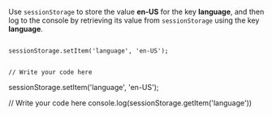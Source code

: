 Use `sessionStorage` to store the
value **en-US** for the key **language**,
and then log to the console by retrieving its value from
`sessionStorage` using the key **language**.

<codeblock language="javascript" type="exercise" testMode="fixedInput">
<code>
sessionStorage.setItem('language', 'en-US');

// Write your code here
</code>

<solution>
sessionStorage.setItem('language', 'en-US');

// Write your code here
console.log(sessionStorage.getItem('language'))
</solution>
</codeblock>
